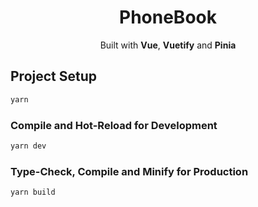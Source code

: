 <div align="center">
<h1>PhoneBook</h1>
Built with <b>Vue</b>, <b>Vuetify</b> and <b>Pinia</b>
</div>

## Project Setup

```sh
yarn
```

### Compile and Hot-Reload for Development

```sh
yarn dev
```

### Type-Check, Compile and Minify for Production

```sh
yarn build
```
